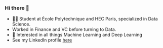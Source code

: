 ### Hi there 👋

- 👨‍🎓 Student at École Polytechnique and HEC Paris, specialized in Data Science. 
-  Worked in Finance and VC before turning to Data. 
- 🤔 Interested in all things Machine Learning and Deep Learning 
- See my LinkedIn profile [here](https://www.linkedin.com/in/martin-quievre/)
